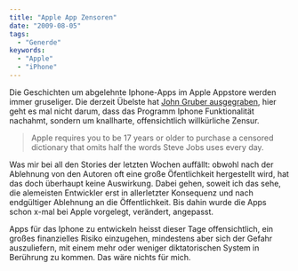 ```yaml
---
title: "Apple App Zensoren"
date: "2009-08-05"
tags:
  - "Generde"
keywords:
  - "Apple"
  - "iPhone"
---
```


Die Geschichten um abgelehnte Iphone-Apps im Apple Appstore werden immer gruseliger. Die derzeit Übelste hat [John Gruber ausgegraben](http://daringfireball.net/2009/08/ninjawords), hier geht es mal nicht darum, dass das Programm Iphone Funktionalität nachahmt, sondern um knallharte, offensichtlich willkürliche Zensur.

> Apple requires you to be 17 years or older to purchase a censored dictionary that omits half the words Steve Jobs uses every day.

Was mir bei all den Stories der letzten Wochen auffällt: obwohl nach der Ablehnung von den Autoren oft eine große Öfentlichkeit hergestellt wird, hat das doch überhaupt keine Auswirkung. Dabei gehen, soweit ich das sehe, die alemeisten Entwickler erst in allerletzter Konsequenz und nach endgültiger Ablehnung an die Öffentlichkeit. Bis dahin wurde die Apps schon x-mal bei Apple vorgelegt, verändert, angepasst.

Apps für das Iphone zu entwickeln heisst dieser Tage offensichtlich, ein großes finanzielles Risiko einzugehen, mindestens aber sich der Gefahr auszuliefern, mit einem mehr oder weniger diktatorischen System in Berührung zu kommen. Das wäre nichts für mich.
